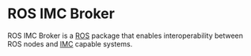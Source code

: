 # ROS IMC Broker

ROS IMC Broker is a [ROS](http://www.ros.org/) package that enables
interoperability between ROS nodes and [IMC](https://github.com/LSTS/imc)
capable systems.
